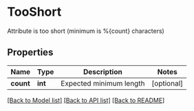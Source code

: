 # TooShort

Attribute is too short (minimum is %{count} characters)
## Properties
Name | Type | Description | Notes
------------ | ------------- | ------------- | -------------
**count** | **int** | Expected minimum length | [optional] 

[[Back to Model list]](../README.md#documentation-for-models) [[Back to API list]](../README.md#documentation-for-api-endpoints) [[Back to README]](../README.md)


